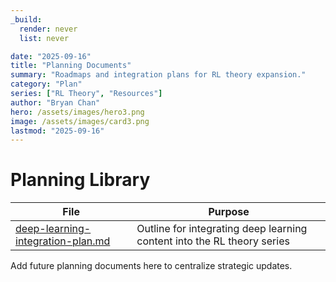 ```yaml
---
_build:
  render: never
  list: never

date: "2025-09-16"
title: "Planning Documents"
summary: "Roadmaps and integration plans for RL theory expansion."
category: "Plan"
series: ["RL Theory", "Resources"]
author: "Bryan Chan"
hero: /assets/images/hero3.png
image: /assets/images/card3.png
lastmod: "2025-09-16"
---
```


# Planning Library

| File | Purpose |
|------|---------|
| [deep-learning-integration-plan.md](./deep-learning-integration-plan.md) | Outline for integrating deep learning content into the RL theory series |

Add future planning documents here to centralize strategic updates.
